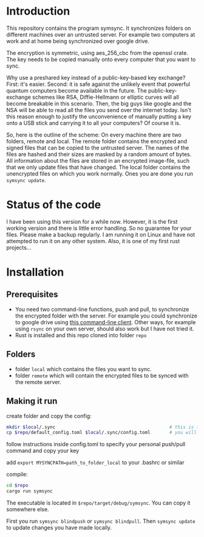 # Introduction

This repository contains the program symsync. It synchronizes folders on different machines over an untrusted server. For example two computers at work and at home being synchronized over google drive. 

The encryption is symmetric, using aes_256_cbc from the openssl crate. The key needs to be copied manually onto every computer that you want to sync. 

Why use a preshared key instead of a public-key-based key exchange? First: it's easier. Second: it is safe against the unlikely event that powerful quantum computers become available in the future. The public-key-exchange schemes like RSA, Diffie-Hellmann or elliptic curves will all become breakable in this scenario. Then, the big guys like google and the NSA will be able to read all the files you send over  the internet today. Isn't this reason enough to justify the unconvenience of manually putting a key onto a USB stick and carrying it to all your computers? Of course it is. 


So, here is the outline of the scheme: On every machine there are two folders, remote and local. The remote folder contains the encrypted and signed files that can be copied to the untrusted server. The names of the files are hashed and their sizes are masked by a random amount of bytes. All information about the files are stored in an encrypted image-file, such that we only update files that have changed. The local folder contains the unencrypted files on which you work normally. Ones you are done you run `symsync update`.

# Status of the code
I have been using this version for a while now. However, it is the first working version and there is little error handling. So no guarantee for your files. Please make a backup regularly. I am running it on Linux and have not attempted to run it on any other system.  Also, it is one of my first rust projects... 

# Installation

## Prerequisites

- You need two command-line functions, push and pull, to synchronize the encrypted folder with the server. For example you could synchronize to google drive using [this command-line client](https://github.com/odeke-em/drive). Other ways, for example using `rsync` on your own server, should also work but I have not tried it.  
- Rust is installed and this repo cloned into folder `repo`


## Folders

- folder `local` which contains the files you want to sync. 
- folder `remote` which will contain the encrypted files to be synced with the remote server.

## Making it run

create folder and copy the config:

~~~~bash
mkdir $local/.sync                                          # this is the folder containing the config file and the clear image file
cp $repo/default_config.toml $local/.sync/config.toml       # you will have to modify the contents of this file!
~~~~

follow instructions inside config.toml to specify your personal push/pull command and copy your key 

add `export MYSYNCPATH=path_to_folder_local` to your .bashrc or similar

compile: 

~~~~bash
cd $repo
cargo run symsync 
~~~~

The executable is located in `$repo/target/debug/symsync`. You can copy it somewhere else. 

First you run `symsync blindpush` or `symsync blindpull`. Then `symsync update` to update changes you have made locally. 













